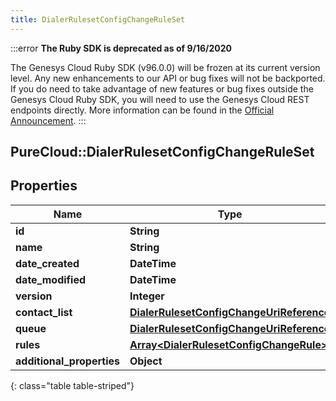 ```yaml
---
title: DialerRulesetConfigChangeRuleSet
---
```


:::error
**The Ruby SDK is deprecated as of 9/16/2020**

The Genesys Cloud Ruby SDK (v96.0.0) will be frozen at its current version level. Any new enhancements to our API or bug fixes will not be backported. If you do need to take advantage of new features or bug fixes outside the Genesys Cloud Ruby SDK, you will need to use the Genesys Cloud REST endpoints directly. More information can be found in the [Official Announcement](https://developer.mypurecloud.com/forum/t/announcement-genesys-cloud-ruby-sdk-end-of-life/8850).
:::


## PureCloud::DialerRulesetConfigChangeRuleSet

## Properties

|Name | Type | Description | Notes|
|------------ | ------------- | ------------- | -------------|
| **id** | **String** |  | [optional] |
| **name** | **String** |  | [optional] |
| **date_created** | **DateTime** |  | [optional] |
| **date_modified** | **DateTime** |  | [optional] |
| **version** | **Integer** |  | [optional] |
| **contact_list** | [**DialerRulesetConfigChangeUriReference**](DialerRulesetConfigChangeUriReference.html) |  | [optional] |
| **queue** | [**DialerRulesetConfigChangeUriReference**](DialerRulesetConfigChangeUriReference.html) |  | [optional] |
| **rules** | [**Array&lt;DialerRulesetConfigChangeRule&gt;**](DialerRulesetConfigChangeRule.html) |  | [optional] |
| **additional_properties** | **Object** |  | [optional] |
{: class="table table-striped"}


